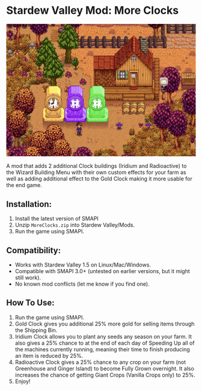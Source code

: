 # Stardew Valley Mod: More Clocks
![](MoreClocks.png)

A mod that adds 2 additional Clock buildings (Iridium and Radioactive) to the Wizard Building Menu with their own custom effects for your farm as well as adding additional effect to the Gold Clock making it more usable for the end game.

## Installation:
1. Install the latest version of SMAPI
2. Unzip `MoreClocks.zip` into Stardew Valley/Mods.
3. Run the game using SMAPI.

## Compatibility:
- Works with Stardew Valley 1.5 on Linux/Mac/Windows.
- Compatible with SMAPI 3.0+ (untested on earlier versions, but it might still work).
- No known mod conflicts (let me know if you find one).

## How To Use:
1. Run the game using SMAPI.
2. Gold Clock gives you additional 25% more gold for selling items through the Shipping Bin.
4. Iridium Clock allows you to plant any seeds any season on your farm. It also gives a 25% chance to at the end of each day of Speeding Up all of the machines currently running, meaning their time to finish producing an item is reduced by 25%.
5. Radioactive Clock gives a 25% chance to any crop on your farm (not Greenhouse and Ginger Island) to become Fully Grown overnight. It also increases the chance of getting Giant Crops (Vanilla Crops only) to 25%.
6. Enjoy!
